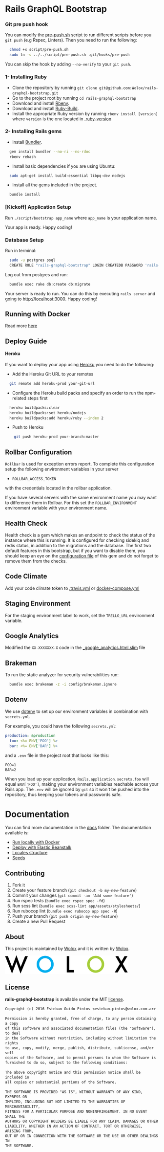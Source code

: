 Rails GraphQL Bootstrap
===============

### Git pre push hook

You can modify the [pre-push.sh](script/pre-push.sh) script to run different scripts before you `git push` (e.g Rspec, Linters). Then you need to run the following:

```bash
  chmod +x script/pre-push.sh
  sudo ln -s ../../script/pre-push.sh .git/hooks/pre-push
```

You can skip the hook by adding `--no-verify` to your `git push`.

### 1- Installing Ruby

- Clone the repository by running `git clone git@github.com:Wolox/rails-graphql-bootstrap.git`
- Go to the project root by running `cd rails-graphql-bootstrap`
- Download and install [Rbenv](https://github.com/rbenv/rbenv#basic-github-checkout).
- Download and install [Ruby-Build](https://github.com/rbenv/ruby-build#installing-as-an-rbenv-plugin-recommended).
- Install the appropriate Ruby version by running `rbenv install [version]` where `version` is the one located in [.ruby-version](.ruby-version)

### 2- Installing Rails gems

- Install [Bundler](http://bundler.io/).

```bash
  gem install bundler --no-ri --no-rdoc
  rbenv rehash
```
- Install basic dependencies if you are using Ubuntu:

```bash
  sudo apt-get install build-essential libpq-dev nodejs
```

- Install all the gems included in the project.

```bash
  bundle install
```

### [Kickoff] Application Setup

Run `./script/bootstrap app_name` where `app_name` is your application name.

Your app is ready. Happy coding!

### Database Setup

Run in terminal:

```bash
  sudo -u postgres psql
  CREATE ROLE "rails-graphql-bootstrap" LOGIN CREATEDB PASSWORD 'rails-graphql-bootstrap';
```

Log out from postgres and run:

```bash
  bundle exec rake db:create db:migrate
```

Your server is ready to run. You can do this by executing `rails server` and going to [http://localhost:3000](http://localhost:3000). Happy coding!


## Running with Docker

Read more [here](docs/docker.md)

## Deploy Guide

#### Heroku

If you want to deploy your app using [Heroku](https://www.heroku.com) you need to do the following:

- Add the Heroku Git URL to your remotes

```bash
  git remote add heroku-prod your-git-url
```

- Configure the Heroku build packs and specify an order to run the npm-related steps first

```bash
  heroku buildpacks:clear
  heroku buildpacks:set heroku/nodejs
  heroku buildpacks:add heroku/ruby --index 2
```

- Push to Heroku

```bash
	git push heroku-prod your-branch:master
```

## Rollbar Configuration

`Rollbar` is used for exception errors report. To complete this configuration setup the following environment variables in your server
- `ROLLBAR_ACCESS_TOKEN`

with the credentials located in the rollbar application.

If you have several servers with the same environment name you may want to difference them in Rollbar. For this set the `ROLLBAR_ENVIRONMENT` environment variable with your environment name.

## Health Check

Health check is a gem which makes an endpoint to check the status of the instance where this is running.
It is configured for checking sidekiq and redis status, in addition to the migrations and the database. 
The first two default features in this bootstrap, but if you want to disable them, you should keep an eye on the [configuration file](/config/initializers/health_check.rb) of this gem and do not forget to remove them from the checks.

## Code Climate

Add your code climate token to [.travis.yml](.travis.yml#L7) or [docker-compose.yml](docker-compose.yml)

## Staging Environment

For the staging environment label to work, set the `TRELLO_URL` environment variable.

## Google Analytics

Modified the `XX-XXXXXXX-X` code in the [_google_analytics.html.slim](app/views/layouts/_google_analytics.html.slim) file

## Brakeman

To run the static analyzer for security vulnerabilities run:

```bash
  bundle exec brakeman -z -i config/brakeman.ignore
```

## Dotenv

We use [dotenv](https://github.com/bkeepers/dotenv) to set up our environment variables in combination with `secrets.yml`.

For example, you could have the following `secrets.yml`:

```yml
production: &production
  foo: <%= ENV['FOO'] %>
  bar: <%= ENV['BAR'] %>
```

and a `.env` file in the project root that looks like this:

```
FOO=1
BAR=2
```

When you load up your application, `Rails.application.secrets.foo` will equal `ENV['FOO']`, making your environment variables reachable across your Rails app.
The `.env` will be ignored by `git` so it won't be pushed into the repository, thus keeping your tokens and passwords safe.

# Documentation

You can find more documentation in the [docs](docs) folder. The documentation available is:

- [Run locally with Docker](docs/docker.md)
- [Deploy with Elastic Beanstalk](docs/deploy.rb)
- [Locales structure](docs/locales.rb)
- [Seeds](docs/seeds.rb)

## Contributing

1. Fork it
2. Create your feature branch (`git checkout -b my-new-feature`)
3. Commit your changes (`git commit -am 'Add some feature'`)
4. Run rspec tests (`bundle exec rspec spec -fd`)
5. Run scss lint (`bundle exec scss-lint app/assets/stylesheets/`)
6. Run rubocop lint (`bundle exec rubocop app spec -R`)
7. Push your branch (`git push origin my-new-feature`)
8. Create a new Pull Request

## About

This project is maintained by [Wolox](https://github.com/wolox) and it is written by [Wolox](http://www.wolox.com.ar).

![Wolox](https://raw.githubusercontent.com/Wolox/press-kit/master/logos/logo_banner.png)

## License

**rails-graphql-bootstrap** is available under the MIT [license](LICENSE).

    Copyright (c) 2016 Esteban Guido Pintos <esteban.pintos@wolox.com.ar>

    Permission is hereby granted, free of charge, to any person obtaining a copy
    of this software and associated documentation files (the "Software"), to deal
    in the Software without restriction, including without limitation the rights
    to use, copy, modify, merge, publish, distribute, sublicense, and/or sell
    copies of the Software, and to permit persons to whom the Software is
    furnished to do so, subject to the following conditions:

    The above copyright notice and this permission notice shall be included in
    all copies or substantial portions of the Software.

    THE SOFTWARE IS PROVIDED "AS IS", WITHOUT WARRANTY OF ANY KIND, EXPRESS OR
    IMPLIED, INCLUDING BUT NOT LIMITED TO THE WARRANTIES OF MERCHANTABILITY,
    FITNESS FOR A PARTICULAR PURPOSE AND NONINFRINGEMENT. IN NO EVENT SHALL THE
    AUTHORS OR COPYRIGHT HOLDERS BE LIABLE FOR ANY CLAIM, DAMAGES OR OTHER
    LIABILITY, WHETHER IN AN ACTION OF CONTRACT, TORT OR OTHERWISE, ARISING FROM,
    OUT OF OR IN CONNECTION WITH THE SOFTWARE OR THE USE OR OTHER DEALINGS IN
    THE SOFTWARE.

